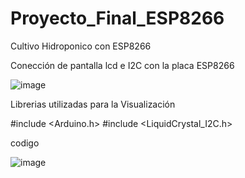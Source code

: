 # Proyecto_Final_ESP8266
Cultivo Hidroponico con ESP8266

Conección  de pantalla lcd e I2C con la placa ESP8266

![image](https://user-images.githubusercontent.com/82006043/217104121-40c075ec-d1b5-40aa-b712-c70124172aa9.png)

Librerias utilizadas para la Visualización

#include <Arduino.h>
#include <LiquidCrystal_I2C.h>

codigo 

![image](https://user-images.githubusercontent.com/82006043/217104452-c096aa0b-2644-48ee-9449-4c1db22b7385.png)
